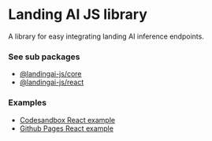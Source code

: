 # Landing AI JS library

A library for easy integrating landing AI inference endpoints.

### See sub packages

- [@landingai-js/core](packages/core)
- [@landingai-js/react](packages/react)

### Examples
- [Codesandbox React example](https://codesandbox.io/s/eloquent-tesla-yzsbsk?file=/src/App.js)
- [Github Pages React example](https://github.com/landing-ai/inference-h5)